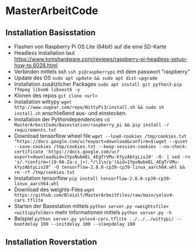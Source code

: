 # MasterArbeitCode

## Installation Basisstation
- Flashen von Raspberry Pi OS Lite (64bit) auf die eine SD-Karte
- Headless Installation laut https://www.tomshardware.com/reviews/raspberry-pi-headless-setup-how-to,6028.html
- Verbinden mittels ssh `ssh pi@raspberrypi` mit dem passwort "raspberry"
- Update des OS `sudo apt update && sudo apt dist-upgrade `
- Installation zusätzlicher Packages `sudo apt install git python3-pip ffmpeg libsm6 libxext6 -y` 
- Klonen des repos `git clone <url>`
- Installation wittypy `wget http://www.uugear.com/repo/WittyPi3/install.sh && sudo sh install.sh` anschließend aus- und einstecken.
- Installation der Pythondependencies `cd MasterArbeitCode/Basestation/raspberry_pi && pip install -r requirements.txt` 
- Download tensorflow wheel file `wget --load-cookies /tmp/cookies.txt "https://docs.google.com/uc?export=download&confirm=$(wget --quiet --save-cookies /tmp/cookies.txt --keep-session-cookies --no-check-certificate 'https://docs.google.com/uc?export=download&id=1YpxNubmEL_4EgTrVMu-kYyzAbtyLis29' -O- | sed -rn 's/.*confirm=([0-9A-Za-z_]+).*/\1\n/p')&id=1YpxNubmEL_4EgTrVMu-kYyzAbtyLis29" -O tensorflow-2.8.0-cp39-cp39-linux_aarch64.whl && rm -rf /tmp/cookies.txt` 
- Installation tensorflow `pip install tensorflow-2.8.0-cp39-cp39-linux_aarch64.whl`
- Download des weights-Files `wget https://github.com/Bleialf/MasterArbeitFiles/raw/main/yolov4-cars.tflite`
- Starten der Basestation mittels `python server.py <weightsfile> <wittipyfolder>` mehr Informationen mittels `python server.py -h`
- Beispiel `python server.py yolov4-cars.tflite ../../../wittypi/ --bootdelay 100 --initdelay 100 --sleepdelay 100`

## Installation Roverstation
